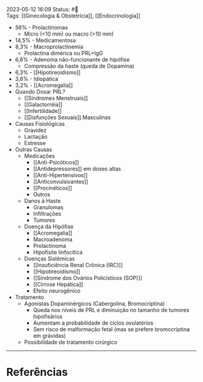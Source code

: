 2023-05-12 16:09
Status: #🌱  
Tags: [[Ginecologia & Obstetrícia]], [[Endocrinologia]]
<br/>
- 56% - Prolactinomas
	- Micro (<10 mm) ou macro (>10 mm)
- 14,5% - Medicamentosa
- 8,3% - Macroprolactinemia
	- Prolactina dimérica ou PRL+IgG
- 6,6% - Adenoma não-funcionante de hipófise
	- Compressão da haste (queda de Dopamina)
- 6,3% - [[Hipotireoidismo]]
- 3,6% - Idiopática
- 3,2% - [[Acromegalia]]
- Quando Dosar PRL?
	- [[Síndromes Menstruais]]
	- [[Galactorréia]]
	- [[Infertilidade]]
	- [[Disfunções Sexuais]] Masculinas
- Causas Fisiológicas
	- Gravidez
	- Lactação
	- Estresse
- Outras Causas
	- Medicações
		- [[Anti-Psicóticos]]
		- [[Antidepressores]] em doses altas
		- [[Anti-Hipertensivos]]
		- [[Anticonvulsivantes]]
		- [[Procinéticos]]
		- Outros
	- Danos à Haste
		- Granulomas
		- Infiltrações
		- Tumores
	- Doença da Hipófise
		- [[Acromegalia]]
		- Macroadenoma
		- Prolactinoma
		- Hipofisite linfocítica
	- Doenças Sistêmicas
		- [[Insuficiência Renal Crônica (IRC)]]
		- [[Hipotireoidismo]]
		- [[Síndrome dos Ovários Policísticos (SOP)]]
		- [[Cirrose Hepática]]
		- Efeito neurogênico
- Tratamento
	- Agonistas Dopaminérgicos (Cabergolina, Bromocriptina)
		- Queda nos níveis de PRL e diminuição no tamanho de tumores hipofisários
		- Aumentam a probabilidade de ciclos ovulatórios
		- Sem risco de malformação fetal (mas se prefere bromocriptina em grávidas)
	- Possibilidade de tratamento cirúrgico
____
# Referências

